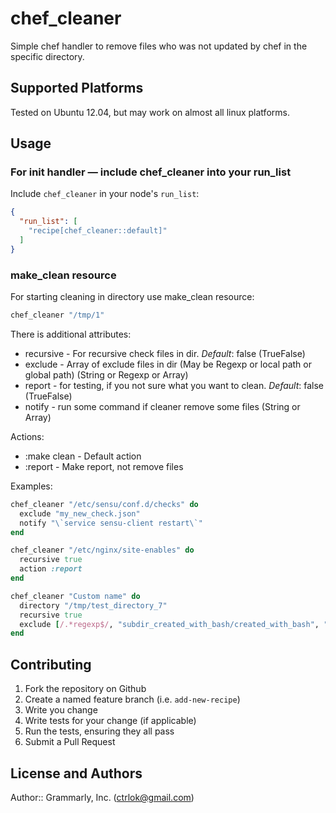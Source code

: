 # chef_cleaner 

Simple chef handler to remove files who was not updated by chef in the specific directory. 

## Supported Platforms

Tested on Ubuntu 12.04, but may work on almost all linux platforms.

## Usage

### For init handler — include chef_cleaner into your run_list

Include `chef_cleaner` in your node's `run_list`:

```json
{
  "run_list": [
    "recipe[chef_cleaner::default]"
  ]
}
```

### make_clean resource

For starting cleaning in directory use make_clean resource:

```ruby
chef_cleaner "/tmp/1"
```

There is additional attributes:
 * recursive - For recursive check files in dir. *Default*: false (TrueFalse)
 * exclude - Array of exclude files in dir (May be Regexp or local path or global path) (String or Regexp or Array)
 * report - for testing, if you not sure what you want to clean. *Default*: false (TrueFalse)
 * notify - run some command if cleaner remove some files (String or Array)

 Actions:
 * :make clean - Default action
 * :report - Make report, not remove files

 Examples:

```ruby
chef_cleaner "/etc/sensu/conf.d/checks" do
  exclude "my_new_check.json"
  notify "\`service sensu-client restart\`"
end
```

```ruby
chef_cleaner "/etc/nginx/site-enables" do
  recursive true
  action :report
end
```

```ruby
chef_cleaner "Custom name" do
  directory "/tmp/test_directory_7"
  recursive true
  exclude [/.*regexp$/, "subdir_created_with_bash/created_with_bash", "/subdir_created_with_chef/created_with_bash", "/tmp/test_directory_7/subdir_created_with_bash/created_with_bash_other"]
end
```
## Contributing

1. Fork the repository on Github
2. Create a named feature branch (i.e. `add-new-recipe`)
3. Write you change
4. Write tests for your change (if applicable)
5. Run the tests, ensuring they all pass
6. Submit a Pull Request

## License and Authors

Author:: Grammarly, Inc. (<ctrlok@gmail.com>)
